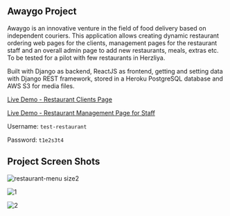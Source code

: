 ## Awaygo Project

Awaygo is an innovative venture in the field of food delivery based on independent couriers. This application allows creating dynamic restaurant ordering web pages for the clients, management pages for the restaurant staff and an overall admin page to add new restaurants, meals, extras etc. To be tested for a pilot with few restaurants in Herzliya.

Built with Django as backend, ReactJS as frontend, getting and setting data with Django REST framework, stored in a Heroku PostgreSQL database and AWS S3 for media files.

[Live Demo - Restaurant Clients Page](https://awaygotest.herokuapp.com/restaurant_menu/?id=1 "Live Demo")

[Live Demo - Restaurant Management Page for Staff](https://awaygotest.herokuapp.com/restaurant "Live Demo")

Username:
`test-restaurant`


Password:
`t1e2s3t4`

## Project Screen Shots

![restaurant-menu size2](https://user-images.githubusercontent.com/57297876/122225636-eae5c680-cebd-11eb-93ed-2307f28a3cdc.jpg)

![1](https://user-images.githubusercontent.com/57297876/122246758-803d8680-cecf-11eb-843f-13e685d8d2f3.jpg)

![2](https://user-images.githubusercontent.com/57297876/122246798-892e5800-cecf-11eb-93ae-ce0e079d06b9.jpg)